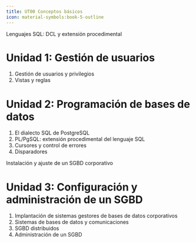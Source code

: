 ```yaml
---
title: UT00 Conceptos básicos
icon: material-symbols:book-5-outline
---
```


Lenguajes SQL: DCL y extensión procedimental
# Unidad 1: Gestión de usuarios
1. Gestión de usuarios y privilegios
2. Vistas y reglas
   
# Unidad 2: Programación de bases de datos
1. El dialecto SQL de PostgreSQL
2. PL/PgSQL: extensión procedimental del lenguaje SQL
3. Cursores y control de errores
4. Disparadores

Instalación y ajuste de un SGBD corporativo
# Unidad 3: Configuración y administración de un SGBD
1. Implantación de sistemas gestores de bases de datos corporativos
2. Sistemas de bases de datos y comunicaciones
3. SGBD distribuidos
4. Administración de un SGBD